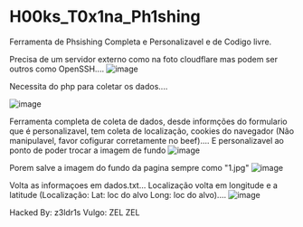# H00ks_T0x1na_Ph1shing
Ferramenta de Phsishing Completa e Personalizavel e de Codigo livre.

Precisa de um servidor externo como na foto cloudflare mas podem ser outros como OpenSSH.... 
![image](https://github.com/user-attachments/assets/2f8fbf71-55bf-4b95-93e2-cdd57d49754f)




Necessita do php para coletar os dados....



![image](https://github.com/user-attachments/assets/90cd1590-dd47-4f30-af08-9e9e5ba9691f)





Ferramenta completa de coleta de dados, desde informções do formulario que é personalizavel, tem coleta de localização, cookies do navegador (Não manipulavel, favor cofigurar corretamente no beef).... E personalizavel ao ponto de poder trocar a imagem de fundo
![image](https://github.com/user-attachments/assets/efa214f0-a8d5-44b8-903f-02e30a27a169)




Porem salve a imagem do fundo da pagina sempre como "1.jpg" 
![image](https://github.com/user-attachments/assets/1a344a19-07b0-49e2-affa-de85070b45bd)


Volta as informaçoes em dados.txt... Localização volta em longitude e a latitude (Localização: Lat: loc do alvo Long: loc do alvo).... ![image](https://github.com/user-attachments/assets/bc3dceda-1f54-4929-9178-3e16d5a70ca0)




Hacked By: z3ldr1s
Vulgo: ZEL ZEL
